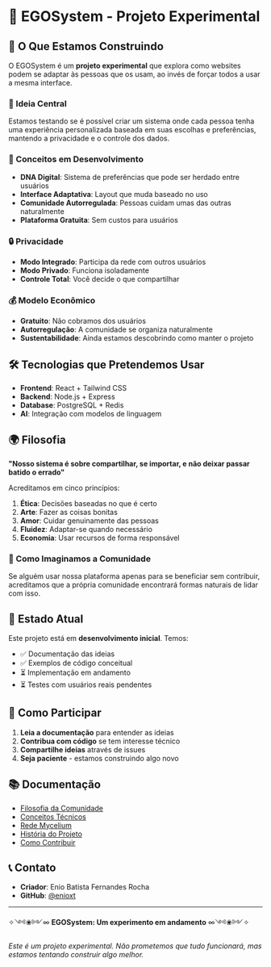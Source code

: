 # 🧬 EGOSystem - Projeto Experimental

## 🌱 O Que Estamos Construindo

O EGOSystem é um **projeto experimental** que explora como websites podem se adaptar às pessoas que os usam, ao invés de forçar todos a usar a mesma interface.

### 🎯 Ideia Central

Estamos testando se é possível criar um sistema onde cada pessoa tenha uma experiência personalizada baseada em suas escolhas e preferências, mantendo a privacidade e o controle dos dados.

### 🧪 Conceitos em Desenvolvimento

- **DNA Digital**: Sistema de preferências que pode ser herdado entre usuários
- **Interface Adaptativa**: Layout que muda baseado no uso
- **Comunidade Autorregulada**: Pessoas cuidam umas das outras naturalmente
- **Plataforma Gratuita**: Sem custos para usuários

### 🔒 Privacidade

- **Modo Integrado**: Participa da rede com outros usuários
- **Modo Privado**: Funciona isoladamente
- **Controle Total**: Você decide o que compartilhar

### 💰 Modelo Econômico

- **Gratuito**: Não cobramos dos usuários
- **Autorregulação**: A comunidade se organiza naturalmente
- **Sustentabilidade**: Ainda estamos descobrindo como manter o projeto

## 🛠️ Tecnologias que Pretendemos Usar

- **Frontend**: React + Tailwind CSS
- **Backend**: Node.js + Express
- **Database**: PostgreSQL + Redis
- **AI**: Integração com modelos de linguagem

## 🌍 Filosofia

**"Nosso sistema é sobre compartilhar, se importar, e não deixar passar batido o errado"**

Acreditamos em cinco princípios:

1. **Ética**: Decisões baseadas no que é certo
2. **Arte**: Fazer as coisas bonitas
3. **Amor**: Cuidar genuinamente das pessoas
4. **Fluidez**: Adaptar-se quando necessário
5. **Economia**: Usar recursos de forma responsável

### 🤝 Como Imaginamos a Comunidade

Se alguém usar nossa plataforma apenas para se beneficiar sem contribuir, acreditamos que a própria comunidade encontrará formas naturais de lidar com isso.

## 🚧 Estado Atual

Este projeto está em **desenvolvimento inicial**. Temos:
- ✅ Documentação das ideias
- ✅ Exemplos de código conceitual
- ⏳ Implementação em andamento
- ⏳ Testes com usuários reais pendentes

## 🤝 Como Participar

1. **Leia a documentação** para entender as ideias
2. **Contribua com código** se tem interesse técnico
3. **Compartilhe ideias** através de issues
4. **Seja paciente** - estamos construindo algo novo

## 📚 Documentação

- [Filosofia da Comunidade](docs/FILOSOFIA_COMUNIDADE.md)
- [Conceitos Técnicos](docs/TECHNICAL_ARCHITECTURE.md)
- [Rede Mycelium](docs/MYCELIUM_NETWORK.md)
- [História do Projeto](stories/STORYTELLING_COMPLETO.md)
- [Como Contribuir](CONTRIBUTING.md)

## 📞 Contato

- **Criador**: Enio Batista Fernandes Rocha
- **GitHub**: [@enioxt](https://github.com/enioxt)

---

✧༺❀༻∞ **EGOSystem: Um experimento em andamento** ∞༺❀༻✧

*Este é um projeto experimental. Não prometemos que tudo funcionará, mas estamos tentando construir algo melhor.*